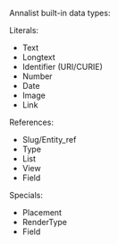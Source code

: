 Annalist built-in data types:

Literals:

- Text
- Longtext
- Identifier (URI/CURIE)
- Number
- Date
- Image
- Link

References:

- Slug/Entity_ref
- Type
- List
- View
- Field

Specials:

- Placement
- RenderType
- Field

